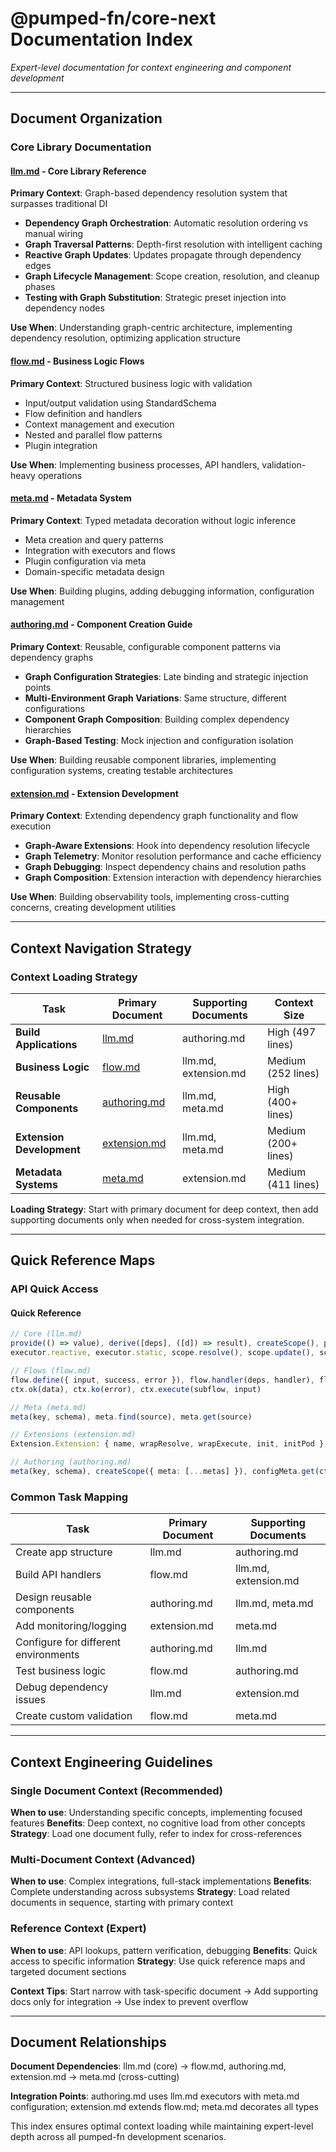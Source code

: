 # @pumped-fn/core-next Documentation Index

_Expert-level documentation for context engineering and component development_

---

## Document Organization

### Core Library Documentation

#### [**llm.md**](./llm.md) - Core Library Reference
**Primary Context**: Graph-based dependency resolution system that surpasses traditional DI
- **Dependency Graph Orchestration**: Automatic resolution ordering vs manual wiring
- **Graph Traversal Patterns**: Depth-first resolution with intelligent caching
- **Reactive Graph Updates**: Updates propagate through dependency edges
- **Graph Lifecycle Management**: Scope creation, resolution, and cleanup phases
- **Testing with Graph Substitution**: Strategic preset injection into dependency nodes

**Use When**: Understanding graph-centric architecture, implementing dependency resolution, optimizing application structure

#### [**flow.md**](./flow.md) - Business Logic Flows
**Primary Context**: Structured business logic with validation
- Input/output validation using StandardSchema
- Flow definition and handlers
- Context management and execution
- Nested and parallel flow patterns
- Plugin integration

**Use When**: Implementing business processes, API handlers, validation-heavy operations

#### [**meta.md**](./meta.md) - Metadata System
**Primary Context**: Typed metadata decoration without logic inference
- Meta creation and query patterns
- Integration with executors and flows
- Plugin configuration via meta
- Domain-specific metadata design

**Use When**: Building plugins, adding debugging information, configuration management

#### [**authoring.md**](./authoring.md) - Component Creation Guide
**Primary Context**: Reusable, configurable component patterns via dependency graphs
- **Graph Configuration Strategies**: Late binding and strategic injection points
- **Multi-Environment Graph Variations**: Same structure, different configurations
- **Component Graph Composition**: Building complex dependency hierarchies
- **Graph-Based Testing**: Mock injection and configuration isolation

**Use When**: Building reusable component libraries, implementing configuration systems, creating testable architectures

#### [**extension.md**](./extension.md) - Extension Development
**Primary Context**: Extending dependency graph functionality and flow execution
- **Graph-Aware Extensions**: Hook into dependency resolution lifecycle
- **Graph Telemetry**: Monitor resolution performance and cache efficiency
- **Graph Debugging**: Inspect dependency chains and resolution paths
- **Graph Composition**: Extension interaction with dependency hierarchies

**Use When**: Building observability tools, implementing cross-cutting concerns, creating development utilities

---

## Context Navigation Strategy

### Context Loading Strategy

| Task | Primary Document | Supporting Documents | Context Size |
|------|------------------|---------------------|----------------|
| **Build Applications** | [llm.md](./llm.md) | authoring.md | High (497 lines) |
| **Business Logic** | [flow.md](./flow.md) | llm.md, extension.md | Medium (252 lines) |
| **Reusable Components** | [authoring.md](./authoring.md) | llm.md, meta.md | High (400+ lines) |
| **Extension Development** | [extension.md](./extension.md) | llm.md, meta.md | Medium (200+ lines) |
| **Metadata Systems** | [meta.md](./meta.md) | extension.md | Medium (411 lines) |

**Loading Strategy**: Start with primary document for deep context, then add supporting documents only when needed for cross-system integration.

---

## Quick Reference Maps

### API Quick Access

#### Quick Reference
```typescript
// Core (llm.md)
provide(() => value), derive([deps], ([d]) => result), createScope(), preset(executor, value)
executor.reactive, executor.static, scope.resolve(), scope.update(), scope.dispose()

// Flows (flow.md)
flow.define({ input, success, error }), flow.handler(deps, handler), flow.execute()
ctx.ok(data), ctx.ko(error), ctx.execute(subflow, input)

// Meta (meta.md)
meta(key, schema), meta.find(source), meta.get(source)

// Extensions (extension.md)
Extension.Extension: { name, wrapResolve, wrapExecute, init, initPod }

// Authoring (authoring.md)
meta(key, schema), createScope({ meta: [...metas] }), configMeta.get(ctl.scope)
```

### Common Task Mapping

| Task | Primary Document | Supporting Documents |
|------|------------------|---------------------|
| Create app structure | llm.md | authoring.md |
| Build API handlers | flow.md | llm.md, extension.md |
| Design reusable components | authoring.md | llm.md, meta.md |
| Add monitoring/logging | extension.md | meta.md |
| Configure for different environments | authoring.md | llm.md |
| Test business logic | flow.md | authoring.md |
| Debug dependency issues | llm.md | extension.md |
| Create custom validation | flow.md | meta.md |

---

## Context Engineering Guidelines

### Single Document Context (Recommended)
**When to use**: Understanding specific concepts, implementing focused features
**Benefits**: Deep context, no cognitive load from other concepts
**Strategy**: Load one document fully, refer to index for cross-references

### Multi-Document Context (Advanced)
**When to use**: Complex integrations, full-stack implementations
**Benefits**: Complete understanding across subsystems
**Strategy**: Load related documents in sequence, starting with primary context

### Reference Context (Expert)
**When to use**: API lookups, pattern verification, debugging
**Benefits**: Quick access to specific information
**Strategy**: Use quick reference maps and targeted document sections

**Context Tips**: Start narrow with task-specific document → Add supporting docs only for integration → Use index to prevent overflow

---

## Document Relationships

**Document Dependencies**: llm.md (core) → flow.md, authoring.md, extension.md → meta.md (cross-cutting)

**Integration Points**: authoring.md uses llm.md executors with meta.md configuration; extension.md extends flow.md; meta.md decorates all types

This index ensures optimal context loading while maintaining expert-level depth across all pumped-fn development scenarios.